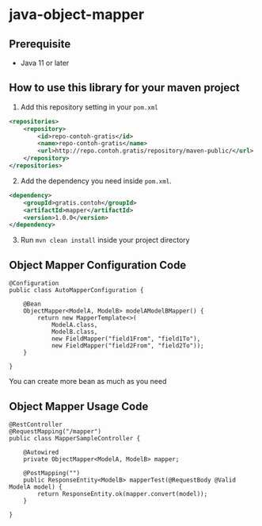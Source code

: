 # java-object-mapper

## Prerequisite
- Java 11 or later

## How to use this library for your maven project
1. Add this repository setting in your `pom.xml`
```xml
<repositories>
	<repository>
		<id>repo-contoh-gratis</id>
		<name>repo-contoh-gratis</name>
		<url>http://repo.contoh.gratis/repository/maven-public/</url>
	</repository>
</repositories>
```
2. Add the dependency you need inside `pom.xml`.
```xml
<dependency>
	<groupId>gratis.contoh</groupId>
	<artifactId>mapper</artifactId>
	<version>1.0.0</version>
</dependency>
```
3. Run `mvn clean install` inside your project directory

## Object Mapper Configuration Code
```
@Configuration
public class AutoMapperConfiguration {
	
    @Bean
    ObjectMapper<ModelA, ModelB> modelAModelBMapper() {
        return new MapperTemplate<>(
            ModelA.class, 
            ModelB.class,
            new FieldMapper("field1From", "field1To"),
            new FieldMapper("field2From", "field2To"));
    }
    
}
```
You can create more bean as much as you need

## Object Mapper Usage Code
```
@RestController
@RequestMapping("/mapper")
public class MapperSampleController {
	
    @Autowired
    private ObjectMapper<ModelA, ModelB> mapper;

    @PostMapping("")
    public ResponseEntity<ModelB> mapperTest(@RequestBody @Valid ModelA model) {
        return ResponseEntity.ok(mapper.convert(model));
    }
	
}
```
